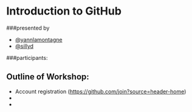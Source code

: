 # Introduction to GitHub
###presented by
- [@yannlamontagne](https://github.com/yannlamontagne)
- [@sillyd](https://github.com/sillyd)

###participants:


## Outline of Workshop:
* Account registration (https://github.com/join?source=header-home)
* 
* 
